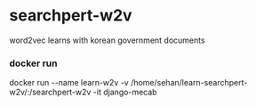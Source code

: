 # searchpert-w2v
word2vec learns with korean government documents

### docker run
docker run --name learn-w2v -v /home/sehan/learn-searchpert-w2v/:/searchpert-w2v -it django-mecab